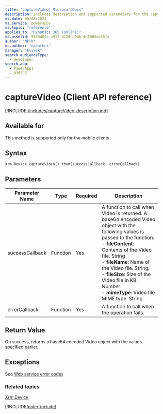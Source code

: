 ```yaml
---
title: "captureVideo| MicrosoftDocs"
description: Includes description and supported parameters for the captureVideo method.
ms.date: 09/08/2021
ms.service: powerapps
ms.topic: "reference"
applies_to: "Dynamics 365 (online)"
ms.assetid: 9580d05a-a91f-4126-b94b-4d1068da35fa
author: "Nkrb"
ms.author: "nabuthuk"
manager: "kvivek"
search.audienceType:
  - developer
search.app:
  - PowerApps
  - D365CE
---
```


# captureVideo (Client API reference)

[!INCLUDE[./includes/captureVideo-description.md](./includes/captureVideo-description.md)]

## Available for

This method is supported only for the mobile clients.

## Syntax

`Xrm.Device.captureVideo().then(successCallback, errorCallback)`

## Parameters

| Parameter Name  | Type     | Required | Description                                                                                                                                                                                                                                                                                                                                              |
| --------------- | -------- | -------- | -------------------------------------------------------------------------------------------------------------------------------------------------------------------------------------------------------------------------------------------------------------------------------------------------------------------------------------------------------- |
| successCallback | Function | Yes      | A function to call when Video is returned. A base64 encoded Video object with the following values is passed to the function:<br/>- **fileContent**: Contents of the Video file. String <br/>- **fileName**: Name of the Video file. String.<br/>- **fileSize**: Size of the Video file in KB. Number.<br/>- **mimeType**: Video file MIME type. String. |
| errorCallback   | Function | Yes      | A function to call when the operation fails.                                                                                                                                                                                                                                                                                                             |

## Return Value

On success, returns a base64 encoded Video object with the values specified earlier.

## Exceptions

See [Web service error codes](https://docs.microsoft.com/en-us/powerapps/developer/data-platform/org-service/web-service-error-codes)

### Related topics

[Xrm.Device](../xrm-device.md)

[!INCLUDE[footer-include](../../../../../includes/footer-banner.md)]
